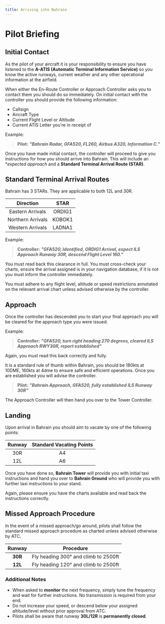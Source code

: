 ```yaml
---
title: Arriving into Bahrain
---
```


# Pilot Briefing

## Initial Contact 
As the pilot of your aircraft it is your responsibility to ensure you have listened to the **A-ATIS (Automatic Terminal Information Service)** so you know the active runways, current weather and any other operational information at the airfield. 

When either the En-Route Controller or Approach Controller asks you to contact them you should do so immediately. 
On initial contact with the controller you should provide the following information: 

- Callsign 
- Aircraft Type 
- Current Flight Level or Altitude 
- Current ATIS Letter you're in receipt of

Example:

> **Pilot:** _**"Bahrain Radar, GFA520, FL260, Airbus A320, Information C."**_ 

Once you have made initial contact, the controller will proceed to give you instructions for how you should arrive into Bahrain. This will include an **expected approach* and a **Standard Terminal Arrival Route (STAR)**.

## Standard Terminal Arrival Routes

Bahrain has 3 STARs. They are applicable to both 12L and 30R.

|     **Direction**     |   **STAR**   |
|:---------------------------:|:---------------------:|
|       Eastern Arrivals          |       ORDIG1       |
|      Northern Arrivals        |       KOBOK1        |
|      Western Arrivals        |       LADNA1        |

Example: 

> **Controller:** _**"GFA520, Identified, ORDIG1 Arrival, expect ILS Approach Runway 30R, descend Flight Level 160."**_ 

You must read back this clearance in full. 
You must cross-check your charts, ensure the arrival assigned is in your navigation database, if it is not you must inform the controller immediately. 

You must adhere to any flight level, altitude or speed restrictions annotated on the relevant arrival chart unless advised otherwise by the controller. 

## Approach

Once the controller has descended you to start your final approach you will be cleared for the approach type you were issued. 

Example: 

> **Controller:** _**"GFA520, turn right heading 270 degrees, cleared ILS Approach RWY30R, report established"**_ 

Again, you must read this back correctly and fully. 

It is a standard rule of thumb within Bahrain, you should be 180kts at 10DME, 160kts at 4dme to ensure safe and efficient operations. 
Once you are established you will advise the controller. 

> **Pilot:** _**"Bahrain Approach, GFA520, fully established ILS Runway 30R"**_ 

The Approach Controller will then hand you over to the Tower Controller.

## Landing
Upon arrival in Bahrain you should aim to vacate by one of the following points:

| **Runway** | **Standard Vacating Points** |
|:----------:|:---------------:|
|     30R    |   A4  |
|     12L    |   A6  |

Once you have done so, **Bahrain Tower** will provide you with initial taxi instructions and hand you over to **Bahrain Ground** who will provide you with further taxi instructions to your stand.

Again, please ensure you have the charts available and read back the instructions correctly.

## Missed Approach Procedure

In the event of a missed approach/go around, pilots shall follow the standard missed approach procedure as charted unless advised otherwise by ATC.

|     **Runway**     |   **Procedure**   |
|:---------------------------:|:---------------------:|
|       **30R**          |       Fly heading 300° and climb to 2500ft       |
|       **12L**          |       Fly heading 120° and climb to 2500ft       |

### Additional Notes

- When asked to **monitor** the next frequency, simply tune the frequency and wait for further instructions. No transmission is required from your end.
- Do not increase your speed, or descend below your assigned altitude/level without prior approval from ATC.
- Pilots shall be aware that runway **30L/12R** is **permanently closed**.
